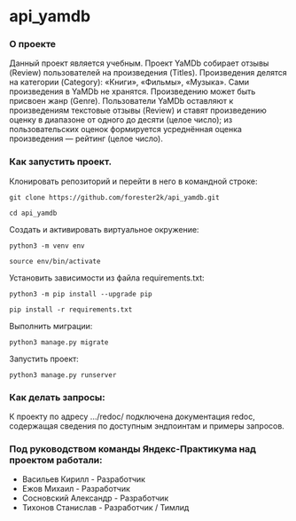 # api_yamdb

### О проекте

Данный проект является учебным.
Проект YaMDb собирает отзывы (Review) пользователей на произведения (Titles). Произведения делятся на категории (Category): «Книги», «Фильмы», «Музыка».
Сами произведения в YaMDb не хранятся.
Произведению может быть присвоен жанр (Genre).
Пользователи YaMDb оставляют к произведениям текстовые отзывы (Review) и ставят произведению оценку в диапазоне от одного до десяти (целое число); из пользовательских оценок формируется усреднённая оценка произведения — рейтинг (целое число).

### Как запустить проект.

Клонировать репозиторий и перейти в него в командной строке:

```
git clone https://github.com/forester2k/api_yamdb.git
```

```
cd api_yamdb
```

Cоздать и активировать виртуальное окружение:

```
python3 -m venv env
```

```
source env/bin/activate
```

Установить зависимости из файла requirements.txt:

```
python3 -m pip install --upgrade pip
```

```
pip install -r requirements.txt
```

Выполнить миграции:

```
python3 manage.py migrate
```

Запустить проект:

```
python3 manage.py runserver
```


### Как делать запросы:

К проекту по адресу .../redoc/ подключена документация redoc, содержащая сведения по доступным эндпоинтам и примеры запросов.

### Под руководством команды Яндекс-Практикума над проектом работали:

- Васильев Кирилл - Разработчик
- Ежов Михаил - Разработчик
- Сосновский Александр - Разработчик
- Тихонов Станислав - Разработчик / Тимлид

